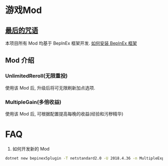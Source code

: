 # 游戏Mod
## [最后的咒语](https://store.steampowered.com/app/1105670/)
本项目所有 Mod 均基于 BepInEx 框架开发. [如何安装 BepInEx 框架](https://docs.bepinex.dev/master/articles/user_guide/installation/index.html)

## Mod 介绍
### UnlimitedReroll(无限重投)
使用该 Mod 后, 升级后将可无限刷新加点选项.

### MultipleGain(多倍收益)
使用该 Mod 后, 可根据配置提高每晚的收益(经验和污秽精华)

# FAQ
1. 如何开发新的 Mod
```bash
dotnet new bepinex5plugin -T netstandard2.0 -U 2018.4.36 -n MultipleExperience
```
